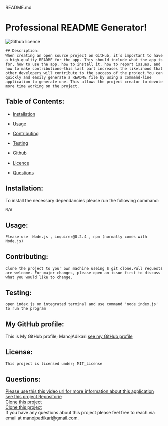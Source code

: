 README.md
# Professional README Generator!
![Github licence](https://img.shields.io/badge/license-MIT_License-blue.svg)

```
## Description:
When creating an open source project on GitHub, it’s important to have a high-quality README for the app. This should include what the app is for, how to use the app, how to install it, how to report issues, and how to make contributions—this last part increases the likelihood that other developers will contribute to the success of the project.You can quickly and easily generate a README file by using a command-line application to generate one. This allows the project creator to devote more time working on the project.
```

## Table of Contents:<br />

- [Installation](#installation)<br />

- [Usage](#usage)<br />

- [Contributing](#contributing)<br />

- [Testing](#testing)<br />

- [Github](#my_github_profile)<br />

- [Licence](#license)<br />

- [Questions](#questions)<br />

## Installation:
To install the necessary dependancies please run the following command:
```
N/A
```

## Usage:
```
Please use  Node.js , inquirer@8.2.4 , npm (normally comes with Node.js)
```
## Contributing:
```
Clone the project to your own machine useing $ git clone.Pull requests are welcome. For major changes, please open an issue first to discuss what you would like to change.
```
## Testing:

```
open index.js on integrated terminal and use command 'node index.js'  to run the program
```



## My GitHub profile:

This is My GitHub profile; ManojAdikari
[see my GitHub profile ](https://github.com/ManojAdikari)



## License:
```
This project is licensed under; MIT_License
```

## Questions:
[Please use this this video url for more information about this application ](https://github.com/ManojAdikari/Professional_README_Generator)<br />
[see this project Repositorie ](https://github.com/ManojAdikari/Professional_README_Generator)<br />
[Clone this project](https://github.com/ManojAdikari/Professional_README_Generator.git) <br />
[Clone this project](git@github.com:ManojAdikari/Professional_README_Generator.git)<br />
If you have any questions about this project please feel free to reach  via email at [manojpadikari@gmail.com](mailto:manojpadikari@gmail.com).